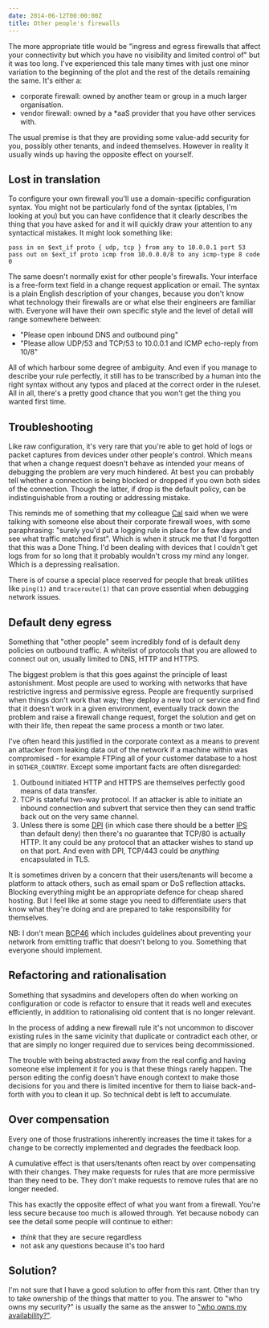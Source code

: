 ```yaml
---
date: 2014-06-12T00:00:00Z
title: Other people's firewalls
---
```


The more appropriate title would be "ingress and egress firewalls that
affect your connectivity but which you have no visibility and limited
control of" but it was too long. I've experienced this tale many times with
just one minor variation to the beginning of the plot and the rest of the
details remaining the same. It's either a:

- corporate firewall: owned by another team or group in a much larger
  organisation.
- vendor firewall: owned by a \*aaS provider that you have other services
  with.

The usual premise is that they are providing some value-add security for
you, possibly other tenants, and indeed themselves. However in reality it
usually winds up having the opposite effect on yourself.

## Lost in translation

To configure your own firewall you'll use a domain-specific configuration
syntax. You might not be particularly fond of the syntax (iptables, I'm
looking at you) but you can have confidence that it clearly describes the
thing that you have asked for and it will quickly draw your attention to any
syntactical mistakes. It might look something like:

    pass in on $ext_if proto { udp, tcp } from any to 10.0.0.1 port 53
    pass out on $ext_if proto icmp from 10.0.0.0/8 to any icmp-type 8 code 0

The same doesn't normally exist for other people's firewalls. Your interface
is a free-form text field in a change request application or email. The
syntax is a plain English description of your changes, because you don't
know what technology their firewalls are or what else their engineers are
familiar with. Everyone will have their own specific style and the level of
detail will range somewhere between:

- "Please open inbound DNS and outbound ping"
- "Please allow UDP/53 and TCP/53 to 10.0.0.1 and ICMP echo-reply from 10/8"

All of which harbour some degree of ambiguity. And even if you manage to
describe your rule perfectly, it still has to be transcribed by a human into
the right syntax without any typos and placed at the correct order in the
ruleset. All in all, there's a pretty good chance that you won't get the
thing you wanted first time.

## Troubleshooting

Like raw configuration, it's very rare that you're able to get hold of logs
or packet captures from devices under other people's control. Which means
that when a change request doesn't behave as intended your means of
debugging the problem are very much hindered. At best you can probably tell
whether a connection is being blocked or dropped if you own both sides of
the connection. Though the latter, if drop is the default policy, can be
indistinguishable from a routing or addressing mistake.

This reminds me of something that my colleague [Cal][calpaterson] said when
we were talking with someone else about their corporate firewall woes,
with some paraphrasing: "surely you'd put a logging rule in place for a few
days and see what traffic matched first". Which is when it struck me that
I'd forgotten that this was a Done Thing. I'd been dealing with devices that
I couldn't get logs from for so long that it probably wouldn't cross my mind
any longer. Which is a depressing realisation.

There is of course a special place reserved for people that break utilities
like `ping(1)` and `traceroute(1)` that can prove essential when debugging
network issues.

[calpaterson]: https://twitter.com/calpaterson

## Default deny egress

Something that "other people" seem incredibly fond of is default deny
policies on outbound traffic. A whitelist of protocols that you are allowed
to connect out on, usually limited to DNS, HTTP and HTTPS.

The biggest problem is that this goes against the principle of least
astonishment. Most people are used to working with networks that have
restrictive ingress and permissive egress. People are frequently surprised
when things don't work that way; they deploy a new tool or service and find
that it doesn't work in a given environment, eventually track down the
problem and raise a firewall change request, forget the solution and get on
with their life, then repeat the same process a month or two later.

I've often heard this justified in the corporate context as a means to
prevent an attacker from leaking data out of the network if a machine within
was compromised - for example FTPing all of your customer database to a host
in `$OTHER_COUNTRY`. Except some important facts are often disregarded:

1. Outbound initiated HTTP and HTTPS are themselves perfectly good means of
   data transfer.
1. TCP is stateful two-way protocol. If an attacker is able to initiate an
   inbound connection and subvert that service then they can send traffic
   back out on the very same channel.
1. Unless there is some [DPI][dpi] (in which case there should be a better
   [IPS][ips] than default deny) then there's no guarantee that TCP/80 is
   actually HTTP. It any could be any protocol that an attacker wishes to
   stand up on that port. And even with DPI, TCP/443 could be *anything*
   encapsulated in TLS.

It is sometimes driven by a concern that their users/tenants will become a
platform to attack others, such as email spam or DoS reflection attacks.
Blocking everything might be an appropriate defence for cheap shared
hosting. But I feel like at some stage you need to differentiate users that
know what they're doing and are prepared to take responsibility for
themselves.

NB: I don't mean [BCP46][bcp46] which includes guidelines about preventing
your network from emitting traffic that doesn't belong to you. Something
that everyone should implement.

[dpi]: http://en.wikipedia.org/wiki/Deep_packet_inspection
[ips]: http://en.wikipedia.org/wiki/Intrusion_prevention_system
[bcp46]: http://tools.ietf.org/html/bcp46#section-4.4

## Refactoring and rationalisation

Something that sysadmins and developers often do when working on
configuration or code is refactor to ensure that it reads well and executes
efficiently, in addition to rationalising old content that is no longer
relevant.

In the process of adding a new firewall rule it's not uncommon to discover
existing rules in the same vicinity that duplicate or contradict each other,
or that are simply no longer required due to services being decommissioned.

The trouble with being abstracted away from the real config and having
someone else implement it for you is that these things rarely happen. The
person editing the config doesn't have enough context to make those
decisions for you and there is limited incentive for them to liaise
back-and-forth with you to clean it up. So technical debt is left to
accumulate.

## Over compensation

Every one of those frustrations inherently increases the time it takes for a
change to be correctly implemented and degrades the feedback loop.

A cumulative effect is that users/tenants often react by over compensating
with their changes. They make requests for rules that are more permissive
than they need to be. They don't make requests to remove rules that are no
longer needed.

This has exactly the opposite effect of what you want from a firewall.
You're less secure because too much is allowed through. Yet because nobody
can see the detail some people will continue to either:

- *think* that they are secure regardless
- not ask any questions because it's too hard

## Solution?

I'm not sure that I have a good solution to offer from this rant. Other than
try to take ownership of the things that matter to you. The answer to "who
owns my security?" is usually the same as the answer to
["who owns my availability?"](http://www.whoownsmyavailability.com/).
